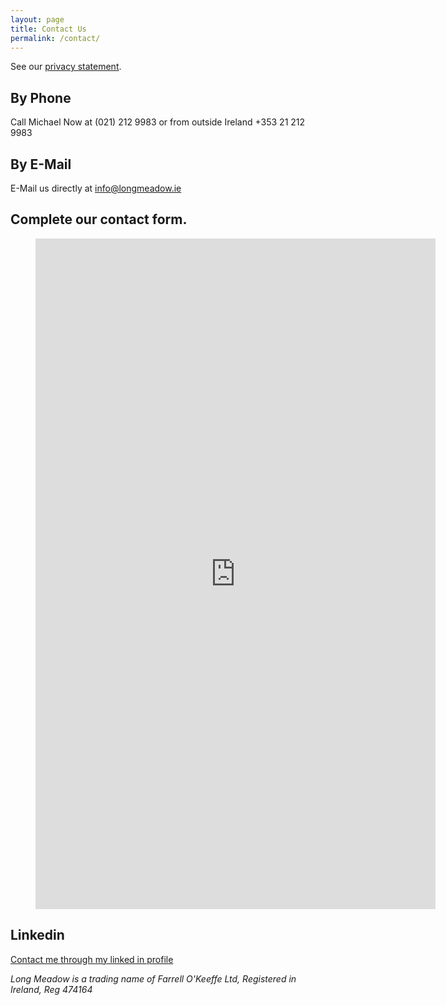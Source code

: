 ```yaml
---
layout: page
title: Contact Us
permalink: /contact/
---
```


See our [privacy statement](../privacy).

## By Phone

Call Michael Now at (021) 212 9983 or from outside Ireland +353 21 212 9983

## By E-Mail

E-Mail us directly at [info@longmeadow.ie](mailto:info@longmeadow.ie)

## Complete our contact form.

<figure class="video_container">
<iframe src="https://docs.google.com/forms/d/e/1FAIpQLSdYJwH8V_bljldGQlCBB-ghQSo8kETgCezjzJuqUTuOLC2B7w/viewform?embedded=true" width="640" height="1073" frameborder="0" marginheight="0" marginwidth="0">Loading...</iframe>
</figure>

## Linkedin

[Contact me through my linked in profile ](www.linkedin.com/in/michael-okeeffe)

_Long Meadow is a trading name of Farrell O'Keeffe Ltd, Registered in Ireland, Reg 474164_

